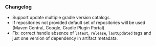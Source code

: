 ### Changelog

* Support update multiple gradle version catalogs.
* If repositories not provided default set of repositories will be used (Maven Central, Google, Gradle Plugin Portal).
* Fix: correct handle absence of `latest`, `release`, `lastUpdated` tags and just one version of dependency in artifact metadata.

